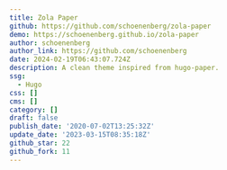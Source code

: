 ```yaml
---
title: Zola Paper
github: https://github.com/schoenenberg/zola-paper
demo: https://schoenenberg.github.io/zola-paper
author: schoenenberg
author_link: https://github.com/schoenenberg
date: 2024-02-19T06:43:07.724Z
description: A clean theme inspired from hugo-paper.
ssg:
  - Hugo
css: []
cms: []
category: []
draft: false
publish_date: '2020-07-02T13:25:32Z'
update_date: '2023-03-15T08:35:18Z'
github_star: 22
github_fork: 11
---
```

